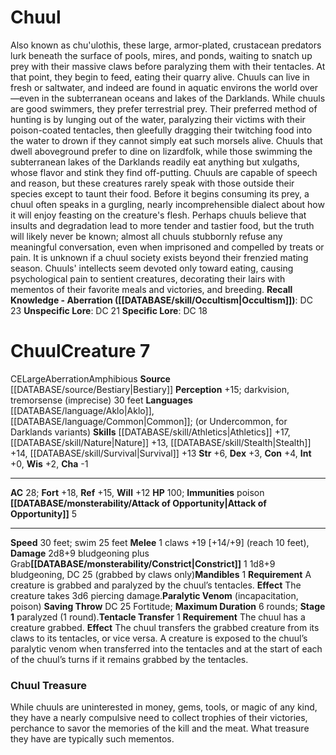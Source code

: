 ﻿---
ac: '28'
alignment: CE
all_resistance: null
burrow_speed: null
charisma: '-1'
climb_speed: null
constitution: '+4'
creature_ability:
- Attack of Opportunity
- Constrict
- Mandibles
- Paralytic Venom
- Tentacle Transfer
creature_family: null
description: "Also known as chu'ulothis, these large, armor-plated, crustacean predators\
  \ lurk beneath the surface of pools, mires, and ponds, waiting to snatch up prey\
  \ with their massive claws before paralyzing them with their tentacles. At that\
  \ point, they begin to feed, eating their quarry alive.<br/><br/> Chuuls can live\
  \ in fresh or saltwater, and indeed are found in aquatic environs the world over\u2014\
  even in the subterranean oceans and lakes of the Darklands. While chuuls are good\
  \ swimmers, they prefer terrestrial prey. Their preferred method of hunting is by\
  \ lunging out of the water, paralyzing their victims with their poison-coated tentacles,\
  \ then gleefully dragging their twitching food into the water to drown if they cannot\
  \ simply eat such morsels alive. Chuuls that dwell aboveground prefer to dine on\
  \ lizardfolk, while those swimming the subterranean lakes of the Darklands readily\
  \ eat anything but xulgaths, whose flavor and stink they find off-putting.<br/><br/>\
  \ Chuuls are capable of speech and reason, but these creatures rarely speak with\
  \ those outside their species except to taunt their food. Before it begins consuming\
  \ its prey, a chuul often speaks in a gurgling, nearly incomprehensible dialect\
  \ about how it will enjoy feasting on the creature's flesh. Perhaps chuuls believe\
  \ that insults and degradation lead to more tender and tastier food, but the truth\
  \ will likely never be known; almost all chuuls stubbornly refuse any meaningful\
  \ conversation, even when imprisoned and compelled by treats or pain.<br/><br/>\
  \ It is unknown if a chuul society exists beyond their frenzied mating season. Chuuls'\
  \ intellects seem devoted only toward eating, causing psychological pain to sentient\
  \ creatures, decorating their lairs with mementos of their favorite meals and victories,\
  \ and breeding.<br/><br/><b><u>Recall Knowledge - Aberration</u> ( [[DATABASE/skill/Occultism|Occultism]]\
  \ )</b>: DC 23<br/><b><u>Unspecific Lore</u></b>: DC 21<br/><b><u>Specific Lore</u></b>:\
  \ DC 18"
dexterity: '+3'
element: null
fly_speed: null
fortitude: '+18'
hardness: null
hp: '100'
id: '81'
immunity:
- '[[DATABASE/trait/Poison|poison]]'
intelligence: '+0'
land_speed: '30'
language:
- '[[DATABASE/language/Aklo|Aklo]]'
- '[[DATABASE/language/Common|Common]] ; (or Undercommon'
- for Darklands variants)
level: '7'
max_speed: '30'
name: Chuul
perception: '+15'
rarity: Common
reflex: '+15'
resistance: null
rus_type_level: null
school: null
sense:
- darkvision
- tremorsense (imprecise) 30 feet
size: Large
skill:
- '[[DATABASE/skill/Athletics|Athletics]] +17'
- '[[DATABASE/skill/Nature|Nature]] +13'
- '[[DATABASE/skill/Stealth|Stealth]] +14'
- '[[DATABASE/skill/Survival|Survival]] +13'
source: '[[DATABASE/source/Bestiary|Bestiary]]'
speed:
- 30 feet; swim 25 feet
spell: null
strength: '+6'
strength_req: '6'
strongest_save:
- Fortitude
swim_speed: '25'
trait:
- '[[DATABASE/trait/Aberration|Aberration]]'
- '[[DATABASE/trait/Amphibious|Amphibious]]'
type: Creature
vision: Darkvision
weakest_save:
- Will
weakness: null
will: '+12'
wisdom: '+2'

---
# Chuul

Also known as chu'ulothis, these large, armor-plated, crustacean predators lurk beneath the surface of pools, mires, and ponds, waiting to snatch up prey with their massive claws before paralyzing them with their tentacles. At that point, they begin to feed, eating their quarry alive.
 Chuuls can live in fresh or saltwater, and indeed are found in aquatic environs the world over—even in the subterranean oceans and lakes of the Darklands. While chuuls are good swimmers, they prefer terrestrial prey. Their preferred method of hunting is by lunging out of the water, paralyzing their victims with their poison-coated tentacles, then gleefully dragging their twitching food into the water to drown if they cannot simply eat such morsels alive. Chuuls that dwell aboveground prefer to dine on lizardfolk, while those swimming the subterranean lakes of the Darklands readily eat anything but xulgaths, whose flavor and stink they find off-putting.
 Chuuls are capable of speech and reason, but these creatures rarely speak with those outside their species except to taunt their food. Before it begins consuming its prey, a chuul often speaks in a gurgling, nearly incomprehensible dialect about how it will enjoy feasting on the creature's flesh. Perhaps chuuls believe that insults and degradation lead to more tender and tastier food, but the truth will likely never be known; almost all chuuls stubbornly refuse any meaningful conversation, even when imprisoned and compelled by treats or pain.
 It is unknown if a chuul society exists beyond their frenzied mating season. Chuuls' intellects seem devoted only toward eating, causing psychological pain to sentient creatures, decorating their lairs with mementos of their favorite meals and victories, and breeding.
**Recall Knowledge - Aberration ([[DATABASE/skill/Occultism|Occultism]])**: DC 23
**Unspecific Lore**: DC 21
**Specific Lore**: DC 18

# Chuul<span class="item-type">Creature 7</span>

<span class="trait-alignment item-trait">CE</span><span class="trait-size item-trait">Large</span><span class="item-trait">Aberration</span><span class="item-trait">Amphibious</span>
**Source** [[DATABASE/source/Bestiary|Bestiary]]
**Perception** +15; darkvision, tremorsense (imprecise) 30 feet
**Languages** [[DATABASE/language/Aklo|Aklo]], [[DATABASE/language/Common|Common]]; (or Undercommon, for Darklands variants)
**Skills** [[DATABASE/skill/Athletics|Athletics]] +17, [[DATABASE/skill/Nature|Nature]] +13, [[DATABASE/skill/Stealth|Stealth]] +14, [[DATABASE/skill/Survival|Survival]] +13
**Str** +6, **Dex** +3, **Con** +4, **Int** +0, **Wis** +2, **Cha** -1

---
**AC** 28; **Fort** +18, **Ref** +15, **Will** +12
**HP** 100; **Immunities** poison
<span class="in-box-ability">**[[DATABASE/monsterability/Attack of Opportunity|Attack of Opportunity]]** <span class="action-icon">5</span> </span>

---
**Speed** 30 feet; swim 25 feet
<span class="in-box-ability">**Melee** <span class="action-icon">1</span> claws +19 [+14/+9] (reach 10 feet), **Damage** 2d8+9 bludgeoning plus Grab</span><span class="in-box-ability">**[[DATABASE/monsterability/Constrict|Constrict]]** <span class="action-icon">1</span> 1d8+9 bludgeoning, DC 25 (grabbed by claws only)</span><span class="in-box-ability">**Mandibles** <span class="action-icon">1</span> **Requirement** A creature is grabbed and paralyzed by the chuul’s tentacles. **Effect** The creature takes 3d6 piercing damage.</span><span class="in-box-ability">**Paralytic Venom** (incapacitation, poison) **Saving Throw** DC 25 Fortitude; **Maximum Duration** 6 rounds; **Stage 1** paralyzed (1 round).</span><span class="in-box-ability">**Tentacle Transfer** <span class="action-icon">1</span> **Requirement** The chuul has a creature grabbed. **Effect** The chuul transfers the grabbed creature from its claws to its tentacles, or vice versa. A creature is exposed to the chuul’s paralytic venom when transferred into the tentacles and at the start of each of the chuul’s turns if it remains grabbed by the tentacles.</span>

###  Chuul Treasure

While chuuls are uninterested in money, gems, tools, or magic of any kind, they have a nearly compulsive need to collect trophies of their victories, perchance to savor the memories of the kill and the meat. What treasure they have are typically such mementos.